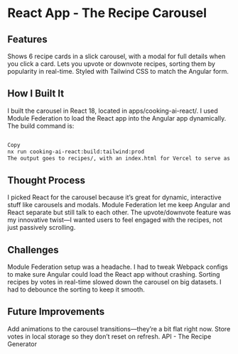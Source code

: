 # React App - The Recipe Carousel

## Features

Shows 6 recipe cards in a slick carousel, with a modal for full details when you click a card.
Lets you upvote or downvote recipes, sorting them by popularity in real-time.
Styled with Tailwind CSS to match the Angular form.

## How I Built It
I built the carousel in React 18, located in apps/cooking-ai-react/. I used Module Federation to load the React app into the Angular app dynamically. The build command is:

```bash

Copy
nx run cooking-ai-react:build:tailwind:prod
The output goes to recipes/, with an index.html for Vercel to serve as a static asset. I used Swiper.js for the carousel and a shared service to get recipe data from Angular. Upvotes and downvotes update a local state and re-sort the carousel.

```

## Thought Process
I picked React for the carousel because it’s great for dynamic, interactive stuff like carousels and modals. Module Federation let me keep Angular and React separate but still talk to each other. The upvote/downvote feature was my innovative twist—I wanted users to feel engaged with the recipes, not just passively scrolling.

## Challenges
Module Federation setup was a headache. I had to tweak Webpack configs to make sure Angular could load the React app without crashing.
Sorting recipes by votes in real-time slowed down the carousel on big datasets. I had to debounce the sorting to keep it smooth.


## Future Improvements
Add animations to the carousel transitions—they’re a bit flat right now.
Store votes in local storage so they don’t reset on refresh.
API - The Recipe Generator

